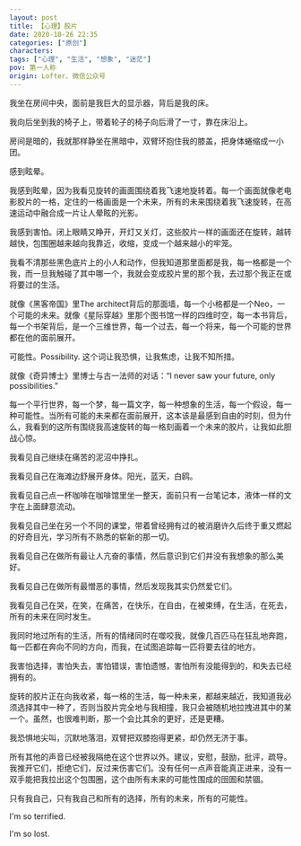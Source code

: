 ```yaml
---
layout: post
title: 【心理】胶片
date: 2020-10-26 22:35
categories: ["原创"]
characters: 
tags: ["心理", "生活", "想象", "迷茫"]
pov: 第一人称
origin: Lofter、微信公众号
---
```


我坐在房间中央，面前是我巨大的显示器，背后是我的床。

我向后坐到我的椅子上，带着轮子的椅子向后滑了一寸，靠在床沿上。

房间是暗的，我就那样静坐在黑暗中，双臂环抱住我的膝盖，把身体蜷缩成一小团。

感到眩晕。

我感到眩晕，因为我看见旋转的画面围绕着我飞速地旋转着。每一个画面就像老电影胶片的一格，定住的一格画面是一个未来，所有的未来围绕着我飞速旋转，在高速运动中融合成一片让人晕眩的光影。

我感到害怕。闭上眼睛又睁开，开灯又关灯，这些胶片一样的画面还在旋转，越转越快，包围圈越来越向我靠近，收缩，变成一个越来越小的牢笼。

我看不清那些黑色底片上的小人和动作，但我知道那里面都是我，每一格都是一个我，而一旦我触碰了其中哪一个，我就会变成胶片里的那个我，去过那个我正在或将要过的生活。

就像《黑客帝国》里The architect背后的那面墙，每一个小格都是一个Neo，一个可能的未来。就像《星际穿越》里那个图书馆一样的四维时空，每一本书背后，每一个书架背后，是一个三维世界，每一个过去，每一个将来，每一个可能的世界都在他的面前展开。

可能性。Possibility. 这个词让我恐惧，让我焦虑，让我不知所措。

就像《奇异博士》里博士与古一法师的对话：“I never saw your future, only possibilities.”

每一个平行世界，每一个梦，每一篇文字，每一种想象的生活，每一个假设，每一种可能性。当所有可能的未来都在面前展开，这本该是最感到自由的时刻，但为什么，我看到的这所有围绕我高速旋转的每一格刻画着一个未来的胶片，让我如此胆战心惊。

我看见自己继续在痛苦的泥沼中挣扎。

我看见自己在海滩边舒展开身体。阳光，蓝天，白鸥。

我看见自己点一杯咖啡在咖啡馆里坐一整天，面前只有一台笔记本，液体一样的文字在上面肆意流动。

我看见自己坐在另一个不同的课堂，带着曾经拥有过的被消磨许久后终于重又燃起的好奇目光，学习所有不熟悉的崭新的那一切。

我看见自己在做所有最让人亢奋的事情，然后意识到它们并没有我想象的那么美好。

我看见自己在做所有最憎恶的事情，然后发现我其实仍然爱它们。

我看见自己在哭，在笑，在痛苦，在快乐，在自由，在被束缚，在生活，在死去，所有的未来在同时发生。

我同时地过所有的生活，所有的情绪同时在噬咬我，就像几百匹马在狂乱地奔跑，每一匹都在奔向不同的方向，而我，在试图追踪每一匹将要去往的地方。

我害怕选择，害怕失去，害怕错误，害怕遗憾，害怕所有没能得到的，和失去已经拥有的。

旋转的胶片正在向我收紧，每一格的生活，每一种未来，都越来越近，我知道我必须选择其中一种了，否则当胶片完全地与我相撞，我只会被随机地拉拽进其中的某一个。虽然，也很难判断，那一个会比其余的更好，还是更糟。

我恐惧地尖叫，沉默地落泪，双臂把双膝抱得更紧，却仍然无济于事。

所有其他的声音已经被我隔绝在这个世界以外。建议，安慰，鼓励，批评，疏导。我推开它们，拒绝它们，反过来伤害它们。没有任何一点声音能真正进来，没有一双手能把我拉出这个包围圈，这个由所有未来的可能性围成的囹圄和禁锢。

只有我自己，只有我自己和所有的选择，所有的未来，所有的可能性。

I'm so terrified.

I'm so lost.
